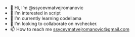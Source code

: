 - 👋 Hi, I’m @ssycevmatvejromanovic
- 👀 I’m interested in script
- 🌱 I’m currently learning  codellama
- 💞️ I’m looking to collaborate on  nvchecker.
- 📫 How to reach me ssycevmatvejromanovic@gmail.com

<!---
ssycevmatvejromanovic/ssycevmatvejromanovic is a ✨ special ✨ repository because its `README.md` (this file) appears on your GitHub profile.
You can click the Preview link to take a look at your changes.
--->
